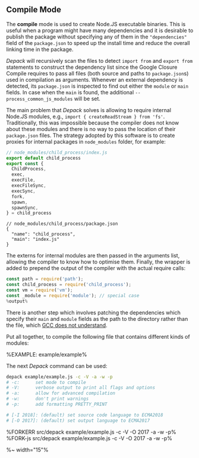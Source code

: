 ## Compile Mode

The **compile** mode is used to create Node.JS executable binaries. This is useful when a program might have many dependencies and it is desirable to publish the package without specifying any of them in the `"dependencies"` field of the `package.json` to speed up the install time and reduce the overall linking time in the package.

_Depack_ will recursively scan the files to detect `import from` and `export from` statements to construct the dependency list since the Google Closure Compile requires to pass all files (both source and paths to `package.json`s) used in compilation as arguments. Whenever an external dependency is detected, its `package.json` is inspected to find out either the `module` or `main` fields. In case when the `main` is found, the additional `--process_common_js_modules` will be set.

The main problem that _Depack_ solves is allowing to require internal Node.JS modules, e.g., `import { createReadStream } from 'fs'`. Traditionally, this was impossible because the compiler does not know about these modules and there is no way to pass the location of their `package.json` files. The strategy adopted by this software is to create proxies for internal packages in `node_modules` folder, for example:

```js
// node_modules/child_process/index.js
export default child_process
export const {
  ChildProcess,
  exec,
  execFile,
  execFileSync,
  execSync,
  fork,
  spawn,
  spawnSync,
} = child_process
```

```json5
// node_modules/child_process/package.json
{
  "name": "child_process",
  "main": "index.js"
}
```

The externs for internal modules are then passed in the arguments list, allowing the compiler to know how to optimise them. Finally, the wrapper is added to prepend the output of the compiler with the actual require calls:

```js
const path = require('path');
const child_process = require('child_process');
const vm = require('vm');
const _module = require('module'); // special case
%output%
```

There is another step which involves patching the dependencies which specify their `main` and `module` fields as the path to the directory rather than the file, which [GCC does not understand](https://github.com/google/closure-compiler/issues/3149).

Put all together, to compile the following file that contains different kinds of modules:

%EXAMPLE: example/example%

The next _Depack_ command can be used:

```sh
depack example/example.js -c -V -a -w -p
# -c:      set mode to compile
# -V:      verbose output to print all flags and options
# -a:      allow for advanced compilation
# -w:      don't print warnings
# -p:      add formatting PRETTY_PRINT

# [-I 2018]: (default) set source code language to ECMA2018
# [-O 2017]: (default) set output language to ECMA2017
```

%FORKERR src/depack example/example.js -c -V -O 2017 -a -w -p%
%FORK-js src/depack example/example.js -c -V -O 2017 -a -w -p%

%~ width="15"%